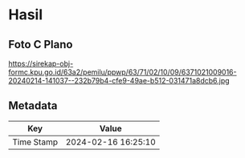 # Hasil

## Foto C Plano

https://sirekap-obj-formc.kpu.go.id/63a2/pemilu/ppwp/63/71/02/10/09/6371021009016-20240214-141037--232b79b4-cfe9-49ae-b512-031471a8dcb6.jpg


## Metadata

| Key        | Value               |
| ---------- | ------------------- |
| Time Stamp | 2024-02-16 16:25:10 |



